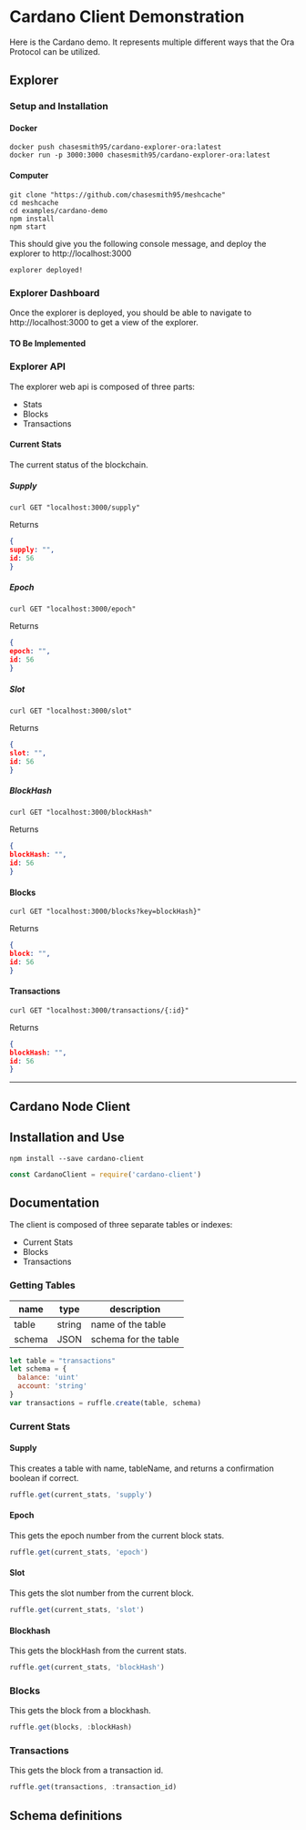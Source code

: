 # Cardano Client Demonstration

Here is the Cardano demo. It represents multiple different ways that the Ora Protocol can be utilized. 




## Explorer 

### Setup and Installation


#### Docker 

```console
docker push chasesmith95/cardano-explorer-ora:latest
docker run -p 3000:3000 chasesmith95/cardano-explorer-ora:latest
```

#### Computer 
```console
git clone "https://github.com/chasesmith95/meshcache"
cd meshcache 
cd examples/cardano-demo
npm install
npm start
```

This should give you the following console message, and deploy the explorer to http://localhost:3000

```console 
explorer deployed!
````

### Explorer Dashboard

Once the explorer is deployed, you should be able to navigate to http://localhost:3000 to get a view of the explorer. 

#### TO Be Implemented

### Explorer API

The explorer web api is composed of three parts: 

- Stats
- Blocks 
- Transactions


#### Current Stats 
The current status of the blockchain. 

##### Supply 

```
curl GET "localhost:3000/supply"
```

Returns 

```JSON
{
supply: "",
id: 56 
}

```

##### Epoch

```
curl GET "localhost:3000/epoch"
```

Returns 

```JSON
{
epoch: "",
id: 56 
}

```

##### Slot 

```
curl GET "localhost:3000/slot"
```

Returns 

```JSON
{
slot: "",
id: 56 
}

```

##### BlockHash

```
curl GET "localhost:3000/blockHash"
```

Returns 

```JSON
{
blockHash: "",
id: 56 
}

```


#### Blocks  


```
curl GET "localhost:3000/blocks?key=blockHash}"
```


Returns 

```JSON
{
block: "",
id: 56 
}

```

#### Transactions 

```
curl GET "localhost:3000/transactions/{:id}"
```


Returns 

```JSON
{
blockHash: "",
id: 56 
}

```
_____________________________________________________________________

## Cardano Node Client 


## Installation and Use

```
npm install --save cardano-client
```

```javascript 
const CardanoClient = require('cardano-client')
````


## Documentation

The client is composed of three separate tables or indexes: 
- Current Stats
- Blocks 
- Transactions

### Getting Tables 

| name  |  type |  description  
|---    |---    |     ---         |
|  table | string  |  name of the table |
|  schema | JSON  |  schema for the table |


```javascript
let table = "transactions"
let schema = {
  balance: 'uint'
  account: 'string'
}
var transactions = ruffle.create(table, schema)
```


### Current Stats 

#### Supply 

This creates a table with name, tableName, and returns a confirmation boolean if correct.

```javascript
ruffle.get(current_stats, 'supply')
```

#### Epoch

This gets the epoch number from the current block stats. 

```javascript
ruffle.get(current_stats, 'epoch')
```


#### Slot 

This gets the slot number from the current block. 
```javascript
ruffle.get(current_stats, 'slot')
```

#### Blockhash 

This gets the blockHash from the current stats. 

```javascript
ruffle.get(current_stats, 'blockHash')
```


### Blocks 

This gets the block from a blockhash. 

```javascript
ruffle.get(blocks, :blockHash)
```


### Transactions

This gets the block from a transaction id. 

```javascript
ruffle.get(transactions, :transaction_id)
```

## Schema definitions
